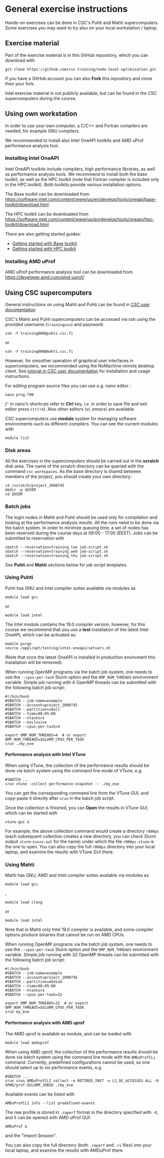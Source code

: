 # General exercise instructions

Hands-on exercises can be done in CSC's Puhti and Mahti
supercomputers. Some exercises you may want to try also on your local
workstation / laptop.

## Exercise material

Part of the exercise material is in this GitHub repository, which you
can download with

```
git clone https://github.com/csc-training/node-level-optimization.git
```

If you have a GitHub account you can also **Fork** this repository and
clone then your fork. 

Intel exercise material is not publicly available, but can be found
in the CSC supercomputers during the course.

## Using own workstation

In order to use your own computer, a C/C++ and Fortran compilers are
needed, for example GNU compilers.

We recommended to install also Intel OneAPI toolkits and AMD uProf
performance analysis tool.

### Installing Intel OneAPI

Intel OneAPI toolkits include compilers, high performance libraries,
as well as performance analysis tools. We recommend to install both
the base toolkit, as well as the HPC toolkit (note that Fortran
compiler is included only in the HPC toolkit). Both toolkits provide
various installation options.

The Base toolkit can be downloaded from
https://software.intel.com/content/www/us/en/develop/tools/oneapi/base-toolkit/download.html

The HPC toolkit can be downloaded from
https://software.intel.com/content/www/us/en/develop/tools/oneapi/hpc-toolkit/download.html

There are also getting started guides:

- [Getting started with Base
  toolkit](https://software.intel.com/content/www/us/en/develop/documentation/get-started-with-intel-oneapi-base-linux/top.html)
- [Getting started with HPC
  toolkit](https://software.intel.com/content/www/us/en/develop/documentation/get-started-with-intel-oneapi-hpc-linux/top.html)
  
### Installing AMD uProf

AMD uProf performance analysis tool can be downloaded from
https://developer.amd.com/amd-uprof/

## Using CSC supercomputers

General instructions on using Mahti and Puhti can be found in [CSC user
documentation](https://docs.csc.fi/computing/overview/)

CSC's Mahti and Puhti supercomputers can be accessed via ssh using the
provided username (`trainingxxx`) and password:
```
ssh -Y training000@puhti.csc.fi
```
or
```
ssh -Y training000@mahti.csc.fi
```
However, for smoother operation of graphical user interfaces in
supercomputers, we recommended using the NoMachine remote
desktop client. See [tutorial in CSC user
documentation](https://docs.csc.fi/support/tutorials/nomachine-usage/)
for installation and usage instructions.

For editing program source files you can use e.g. *nano* editor :

```
nano prog.f90
```
(`^` in nano's shortcuts refer to **Ctrl** key, *i.e.* in order to save file and exit editor press `Ctrl+X`).
Also other editors (*vi*, *emacs*) are available.

CSC supercomputers use **module** system for managing software
environments such as different compilers. You can see the current
modules with
```
module list
```

### Disk areas

All the exercises in the supercomputers should be carried out in the
**scratch** disk area. The name of the scratch directory can be
queried with the command `csc-workspaces`. As the base directory is
shared between members of the project, you should create your own
directory:
```
cd /scratch/project_2000745
mkdir -p $USER
cd $USER
```

### Batch jobs

The login nodes in Mahti and Puhti should be used only for compilation
and looking at the performance analysis results. All the runs need to
be done via the batch system. In order to minimze queuing time, a set
of nodes has been reserved during the course days at 09:00 - 17:00 (EEST).
Jobs can be submitted to reservation with
```
sbatch --reservation=training_tue job-script.sh
sbatch --reservation=training_wed job-script.sh
sbatch --reservation=training_thu job-script.sh
```

See **Puhti** and **Mahti** sections below for job script templates.

### Using Puhti

Puhti has GNU and Intel compiler suites available via modules as
```
module load gcc
```
or
```
module load intel
```
The Intel module contains the 19.0 compiler version, however, for this
course we recommend that you use a **test** installation of the latest
Intel OneAPI, which can be activated as:
```
module purge
source /appl/opt/testing/intel-oneapi/setvars.sh
```
(Note that once the latest OneAPI is installed in production
enviroment this installation will be removed).

When running OpenMP programs via the batch job system, one needs to use the `--cpus-per-task` Slurm option and the `OMP_NUM_THREADS` environment variable. 
Simple job running with 4 OpenMP threads can be submitted with the following batch job script:
```
#!/bin/bash
#SBATCH --job-name=example
#SBATCH --account=project_2000745
#SBATCH --partition=small
#SBATCH --time=00:05:00
#SBATCH --ntasks=1
#SBATCH --exclusive
#SBATCH --cpus-per-task=4

export OMP_NUM_THREADS=4  # or export OMP_NUM_THREADS=$SLURM_CPUS_PER_TASK
srun ./my_exe
```

#### Performance analysis with Intel VTune

When using VTune, the collection of the performance results should be
done via batch system using the command line mode of VTune, e.g.
```
#SBATCH ...
srun vtune -collect performance-snapshot -- ./my_exe
```
You can get the corresponding command line from the VTune GUI, and
copy-paste it directly after `srun` in the batch job script.

Once the collection is finished, you can **Open** the results in VTune
GUI, which can be started with
```
vtune-gui &
```
For example, the above collection command would create a directory
`r000ps` (each subsequent collection creates a new directory, you can
check Slurm output `slurm-xxxxx.out` for the name) under which the
file `r000ps.vtune` is the one to open. You can also copy the full
`r000ps` directory into your local laptop, and examine the results
with VTune GUI there.

### Using Mahti

Mahti has GNU, AMD and Intel compiler suites available via modules as
```
module load gcc
```
,
```
module load clang
```
or
```
module load intel
```
Note that in Mahti only Intel 19.0 compiler is available, and some
compiler options produce binaries that cannot be run on AMD CPUs.

When running OpenMP programs via the batch job system, one needs to use the `--cpus-per-task` Slurm option and the `OMP_NUM_THREADS` environment variable. 
Simple job running with 32 OpenMP threads can be submitted with the following batch job script:
```
#!/bin/bash
#SBATCH --job-name=example
#SBATCH --account=project_2000745
#SBATCH --partition=medium
#SBATCH --time=00:05:00
#SBATCH --ntasks=1
#SBATCH --cpus-per-task=32

export OMP_NUM_THREADS=32  # or export OMP_NUM_THREADS=$SLURM_CPUS_PER_TASK
srun my_exe
```

#### Performance analysis with AMD uprof

The AMD uprof is available as module, and can be loaded with
```
module load amduprof
```

When using AMD uprof, the collection of the performance results should be
done via batch system using the command line mode with the
`AMDuProfCLi` command. Currently, predefined configurations cannot be
used, so one should select up to six performance events, e.g.

```
#SBATCH ...
srun srun AMDuProfCLI collect -e RETIRED_INST -e L1_DC_ACCESSES.ALL -O $PWD/prof-$SLURM_JOBID ./my_exe
```
Available events can be listed with 
```
AMDuProfCLI info --list predefined-events
```

The raw profile is stored in `.caperf` format in the directory
specified with `-O`, and it can be opened with AMD uProf GUI:
```
AMDuProf &
```
and the "Import Session". 

You can also copy the full directory (both `.caperf` and `.ri` files)
into your local laptop, and examine the results
with AMDuProf there.



